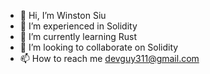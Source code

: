 - 👋 Hi, I’m Winston Siu
- 👀 I’m experienced in Solidity
- 🌱 I’m currently learning Rust
- 💞️ I’m looking to collaborate on Solidity
- 📫 How to reach me devguy311@gmail.com

<!---
devguy311/devguy311 is a ✨ special ✨ repository because its `README.md` (this file) appears on your GitHub profile.
You can click the Preview link to take a look at your changes.
--->
